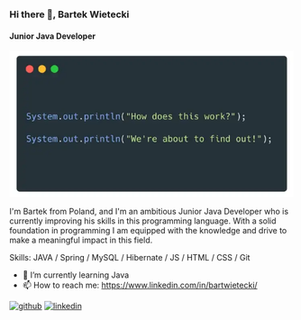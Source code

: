 ### Hi there 👋, Bartek Wietecki
#### Junior Java Developer
![Junior Java Developer](https://github.com/bartwietecki/bartwietecki/blob/main/findout.png)

I'm Bartek from Poland, and I'm an ambitious Junior Java Developer who is currently improving his skills in this programming language. With a solid foundation in programming I am equipped with the knowledge and drive to make a meaningful impact in this field.

Skills: JAVA / Spring / MySQL / Hibernate / JS / HTML / CSS / Git

- 🌱 I’m currently learning Java 
- 📫 How to reach me: https://www.linkedin.com/in/bartwietecki/ 


[<img src='https://cdn.jsdelivr.net/npm/simple-icons@3.0.1/icons/github.svg' alt='github' height='40'>](https://github.com/bartwietecki)  [<img src='https://cdn.jsdelivr.net/npm/simple-icons@3.0.1/icons/linkedin.svg' alt='linkedin' height='40'>](https://www.linkedin.com/in/bartwietecki/)  

